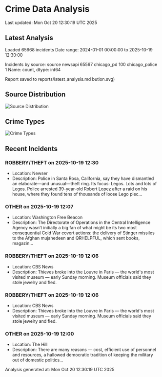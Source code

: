 # Crime Data Analysis
Last updated: Mon Oct 20 12:30:19 UTC 2025

## Latest Analysis

Loaded 65668 incidents
Date range: 2024-01-01 00:00:00 to 2025-10-19 12:30:00

Incidents by source:
source
newsapi           65567
chicago_pd          100
chicago_police        1
Name: count, dtype: int64

Report saved to reports/latest_analysis.md
bution.svg)

## Source Distribution
![Source Distribution](images/source_distribution.svg)

## Crime Types
![Crime Types](images/crime_types.svg)

## Recent Incidents

### ROBBERY/THEFT on 2025-10-19 12:30
- Location: Newser
- Description: Police in Santa Rosa, California, say they have dismantled an elaborate—and unusual—theft ring. Its focus: Legos. Lots and lots of Legos. Police arrested 39-year-old Robert Lopez after a raid on his house, where they found tens of thousands of loose Lego piec…


### OTHER on 2025-10-19 12:07
- Location: Washington Free Beacon
- Description: The Directorate of Operations in the Central Intelligence Agency wasn’t initially a big fan of what might be its two most consequential Cold War covert actions: the delivery of Stinger missiles to the Afghan mujahedeen and QRHELPFUL, which sent books, magazin…


### ROBBERY/THEFT on 2025-10-19 12:06
- Location: CBS News
- Description: Thieves broke into the Louvre in Paris — the world's most visited museum — early Sunday morning. Museum officials said they stole jewelry and fled.


### ROBBERY/THEFT on 2025-10-19 12:06
- Location: CBS News
- Description: Thieves broke into the Louvre in Paris — the world's most visited museum — early Sunday morning. Museum officials said they stole jewelry and fled.


### OTHER on 2025-10-19 12:00
- Location: The Hill
- Description: There are many reasons — cost, efficient use of personnel and resources, a hallowed democratic tradition of keeping the military out of domestic politics...

Analysis generated at: Mon Oct 20 12:30:19 UTC 2025
